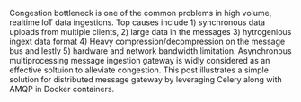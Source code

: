 Congestion bottleneck is one of the common problems in high volume, realtime IoT data ingestions. Top causes include 1) synchronous data uploads from multiple clients, 2) large data in the messages 3) hytrogenious ingext data format 4) Heavy compression/decompression on the message bus and lestly 5) hardware and network bandwidth limitation. Asynchronous multiprocessing message ingestion gateway is widly considered as an effective soltuion to alleviate congestion. This post illustrates a simple solution for distributed message gateway by leveraging Celery along with AMQP in Docker containers. 
